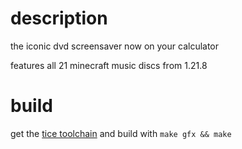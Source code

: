 # description

the iconic dvd screensaver now on your calculator

features all 21 minecraft music discs from 1.21.8

# build

get the [tice toolchain](https://ce-programming.github.io/toolchain/index.html) and build with `make gfx && make`

